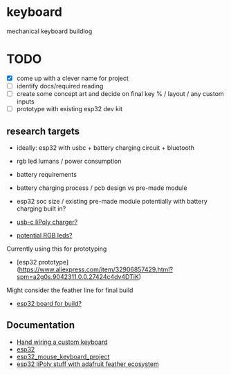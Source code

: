 # keyboard
mechanical keyboard buildlog

# TODO
- [X] come up with a clever name for project
- [ ] identify docs/required reading
- [ ] create some concept art and decide on final key % / layout / any custom inputs
- [ ] prototype with existing esp32 dev kit

## research targets
- ideally:  esp32 with usbc + battery charging circuit + bluetooth
- rgb led lumans / power consumption
- battery requirements
- battery charging process / pcb design vs pre-made module
- esp32 soc size / existing pre-made module potentially with battery charging built in?

- [usb-c liPoly charger?](https://www.adafruit.com/product/4410)

- [potential RGB leds?](https://www.aliexpress.com/item/32966375934.html?spm=a2g0s.9042311.0.0.27424c4dv4DTiK)

Currently using this for prototyping
- [esp32 prototype] (https://www.aliexpress.com/item/32906857429.html?spm=a2g0s.9042311.0.0.27424c4dv4DTiK)

Might consider the feather line for final build
- [esp32 board for build?](https://www.adafruit.com/product/3405)

## Documentation
- [Hand wiring a custom keyboard](https://matt3o.com/hand-wiring-a-custom-keyboard/)
- [esp32](https://www.espressif.com/en/products/socs/esp32)
- [esp32_mouse_keyboard_project](https://github.com/asterics/esp32_mouse_keyboard)
- [esp32 liPoly stuff with adafruit feather ecosystem](https://learn.adafruit.com/adafruit-huzzah32-esp32-feather/power-management)
